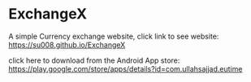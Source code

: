 # ExchangeX
A simple Currency exchange website, click link to see website: https://su008.github.io/ExchangeX


click here to download from the Android App store:
https://play.google.com/store/apps/details?id=com.ullahsajjad.eutime
 
